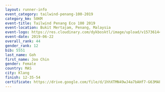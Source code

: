 ```yaml
--- 
layout: runner-info 
event_category: tailwind-penang-100-2019 
category_km: 50KM 
event-title: Tailwind Penang Eco 100 2019 
event-location: Bukit Mertajam, Penang, Malaysia 
event-logo: https://res.cloudinary.com/dykbosktl/image/upload/v1573614442/Logo/Logo_gqlzi3.jpg 
event-date: 2019-06-22 
overall_rank: 44
gender_rank: 12
bib: 5551
last_name: Goh
first_name: Joo Chin
gender: Female
country: MAS
city: Klang
finish: 12-35-54
certificate: https://drive.google.com/file/d/1hhXTMN49wJ4a7bAHf7-G63MAPN77U7xd/view?usp=sharing
--- 
```


